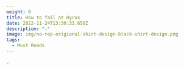 ```yaml
---
weight: 0
title: How to fail at Hyrox
date: 2022-11-24T13:30:33.650Z
description: "-"
image: img/no-rep-origional-shirt-design-black-shirt-design.png
tags:
  - Must Reads
---
```

\-